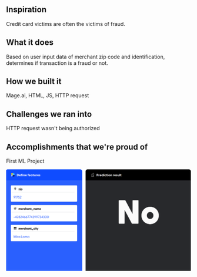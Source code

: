 ## Inspiration
Credit card victims are often the victims of fraud.
## What it does
Based on user input data of merchant zip code and identification, determines if transaction is a fraud or not.
## How we built it
Mage.ai, HTML, JS, HTTP request
## Challenges we ran into
HTTP request wasn't being authorized
## Accomplishments that we're proud of
First ML Project


![Welcome Page](./original.png)
